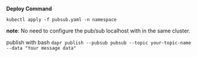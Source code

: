 **Deploy Command**

``kubectl apply -f pubsub.yaml -n namespace``

**note**: No need to configure the pub/sub localhost with in the same cluster. 

publish with bash 
``dapr publish --pubsub pubsub --topic your-topic-name --data "Your message data"``
